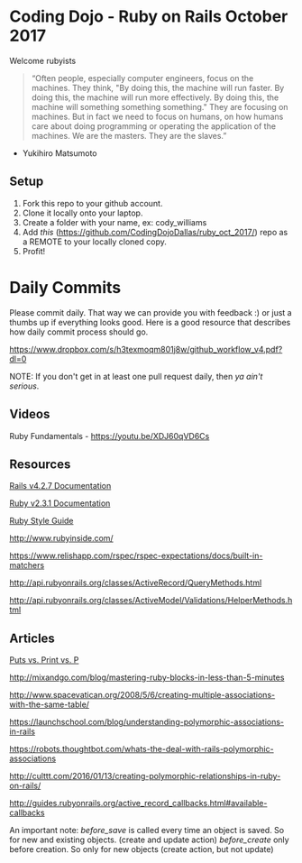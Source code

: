 # Coding Dojo - Ruby on Rails October 2017

Welcome rubyists 

> “Often people, especially computer engineers, focus on the machines. They think, "By doing this, the machine will run faster. By doing this, the machine will run more effectively. By doing this, the machine will something something something." They are focusing on machines. But in fact we need to focus on humans, on how humans care about doing programming or operating the application of the machines. We are the masters. They are the slaves.”
- Yukihiro Matsumoto


## Setup
 1. Fork this repo to your github account.
 2. Clone it locally onto your laptop.
 3. Create a folder with your name, ex: cody_williams
 4. Add *this* (https://github.com/CodingDojoDallas/ruby_oct_2017/) repo as a REMOTE to your locally cloned copy.
 5. Profit!
# Daily Commits

Please commit daily. That way we can provide you with feedback :) or just a thumbs up if everything looks good. Here is a good resource that describes how daily commit process should go.

https://www.dropbox.com/s/h3texmoqm801j8w/github_workflow_v4.pdf?dl=0

NOTE: If you don't get in at least one pull request daily, then *_ya ain't serious_*.

## Videos
Ruby Fundamentals - https://youtu.be/XDJ60qVD6Cs

## Resources

[Rails v4.2.7 Documentation](http://guides.rubyonrails.org/v4.2/ "Rails v4.2.7 Documentation") <br>

[Ruby v2.3.1 Documentation](http://ruby-doc.org/core-2.3.1/ "Ruby v2.3.1 Documentation") <br>

[Ruby Style Guide](https://github.com/bbatsov/ruby-style-guide "Ruby Style Guide") <br>

http://www.rubyinside.com/

https://www.relishapp.com/rspec/rspec-expectations/docs/built-in-matchers

http://api.rubyonrails.org/classes/ActiveRecord/QueryMethods.html

http://api.rubyonrails.org/classes/ActiveModel/Validations/HelperMethods.html

## Articles

[Puts vs. Print vs. P](https://gist.github.com/MilanGrubnic70/11092705 "Puts vs. Print vs. P") <br>

http://mixandgo.com/blog/mastering-ruby-blocks-in-less-than-5-minutes

http://www.spacevatican.org/2008/5/6/creating-multiple-associations-with-the-same-table/

https://launchschool.com/blog/understanding-polymorphic-associations-in-rails

https://robots.thoughtbot.com/whats-the-deal-with-rails-polymorphic-associations

http://culttt.com/2016/01/13/creating-polymorphic-relationships-in-ruby-on-rails/

http://guides.rubyonrails.org/active_record_callbacks.html#available-callbacks

An important note:
*before_save* is called every time an object is saved. So for new and existing objects. (create and update action)
*before_create* only before creation. So only for new objects (create action, but not update)
